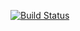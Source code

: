 [![Build Status](https://travis-ci.com/ksenii/Sesikova_1906.svg?branch=dev)](https://travis-ci.com/ksenii/Sesikova_1906)
